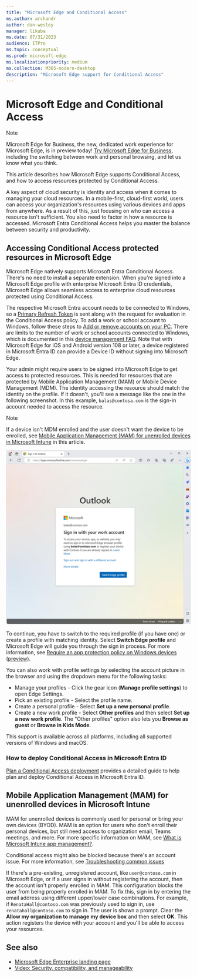 ```yaml
---
title: "Microsoft Edge and Conditional Access"
ms.author: archandr
author: dan-wesley
manager: likuba
ms.date: 07/31/2023
audience: ITPro
ms.topic: conceptual
ms.prod: microsoft-edge
ms.localizationpriority: medium
ms.collection: M365-modern-desktop
description: "Microsoft Edge support for Conditional Access"
---
```


# Microsoft Edge and Conditional Access

> [!NOTE]
> Microsoft Edge for Business, the new, dedicated work experience for Microsoft Edge, is in preview today! [Try Microsoft Edge for Business](/deployedge/microsoft-edge-for-business), including the switching between work and personal browsing, and let us know what you think.
  
This article describes how Microsoft Edge supports Conditional Access, and how to access resources protected by Conditional Access.

A key aspect of cloud security is identity and access when it comes to managing your cloud resources. In a mobile-first, cloud-first world, users can access your organization's resources using various devices and apps from anywhere. As a result of this, just focusing on who can access a resource isn't sufficient. You also need to factor in how a resource is accessed. Microsoft Entra Conditional Access helps you master the balance between security and productivity.

## Accessing Conditional Access protected resources in Microsoft Edge

Microsoft Edge natively supports Microsoft Entra Conditional Access. There's no need to install a separate extension. When you're signed into a Microsoft Edge profile with enterprise Microsoft Entra ID credentials, Microsoft Edge allows seamless access to enterprise cloud resources protected using Conditional Access.

The respective Microsoft Entra account needs to be connected to Windows, so a [Primary Refresh Token](/azure/active-directory/devices/concept-primary-refresh-token) is sent along with the request for evaluation in the Conditional Access policy. To add a work or school account to Windows, follow these steps to [Add or remove accounts on your PC](https://support.microsoft.com/windows/add-or-remove-accounts-on-your-pc-104dc19f-6430-4b49-6a2b-e4dbd1dcdf32#WindowsVersion=Windows_10). There are limits to the number of work or school accounts connected to Windows, which is documented in this [device management FAQ](/azure/active-directory/devices/faq#i-can-t-add-more-than-3-azure-ad-user-accounts-under-the-same-user-session-on-a-windows-10-11-device--why). Note that with Microsoft Edge for iOS and Android version 108 or later, a device registered in Microsoft Entra ID can provide a Device ID without signing into Microsoft Edge.

Your admin might require users to be signed into Microsoft Edge to get access to protected resources. This is needed for resources that are protected by Mobile Application Management (MAM) or Mobile Device Management (MDM). The identity accessing the resource should match the identity on the profile. If it doesn't, you'll see a message like the one in the following screenshot. In this example, `balas@contosa.com` is the sign-in account needed to access the resource.

> [!NOTE]
> If a device isn't MDM enrolled and the user doesn't want the device to be enrolled, see [Mobile Application Management (MAM) for unenrolled devices in Microsoft Intune](#mobile-application-management-mam-for-unenrolled-devices-in-microsoft-intune) in this article.

![Conditional access message in browser](./media/edge-security/microsoft-edge-security-conditional-access.png)

To continue, you have to switch to the required profile (if you have one) or create a profile with matching identity. Select **Switch Edge profile** and Microsoft Edge will guide you through the sign in process. For more information, see [Require an app protection policy on Windows devices (preview)](/azure/active-directory/conditional-access/how-to-app-protection-policy-windows).

You can also work with profile settings by selecting the account picture in the browser and using the dropdown menu for the following tasks:

- Manage your profiles - Click the gear icon (**Manage profile settings**) to open Edge Settings.
- Pick an existing profile - Select the profile name.
- Create a personal profile - Select **Set up a new personal profile**.
- Create a new work profile - Select **Other profiles** and then select **Set up a new work profile**. The "Other profiles" option also lets you **Browse as guest** or **Browse in Kids Mode**.

This support is available across all platforms, including all supported versions of Windows and macOS.

### How to deploy Conditional Access in Microsoft Entra ID

[Plan a Conditional Access deployment](/azure/active-directory/conditional-access/plan-conditional-access) provides a detailed guide to help plan and deploy Conditional Access in Microsoft Entra ID.

## Mobile Application Management (MAM) for unenrolled devices in Microsoft Intune

MAM for unenrolled devices is commonly used for personal or bring your own devices (BYOD). MAM is an option for users who don't enroll their personal devices, but still need access to organization email, Teams meetings, and more.  For more specific information on MAM, see [What is Microsoft Intune app management?](/mem/intune/apps/app-management).

Conditional access might also be blocked because there's an account issue. For more information, see [Troubleshooting common issues](/azure/active-directory/conditional-access/how-to-app-protection-policy-windows#troubleshooting)

If there's a pre-existing, unregistered account, like `user@contoso.com` in Microsoft Edge, or if a user signs in without registering the account, then the account isn't properly enrolled in MAM. This configuration blocks the user from being properly enrolled in MAM. To fix this, sign in by entering the email address using different upper/lower case combinations. For example, if `RenataHall@contoso.com` was previously used to sign in, use `renatahall@contoso.com` to sign in. The user is shown a prompt. Clear the **Allow my organization to manage my device box** and then select **OK**. This action registers the device with your account and you'll be able to access your resources.

## See also

- [Microsoft Edge Enterprise landing page](https://aka.ms/EdgeEnterprise)
- [Video: Security, compatibility, and manageability](/deployedge/microsoft-edge-video-security-compatibility-manageability)
